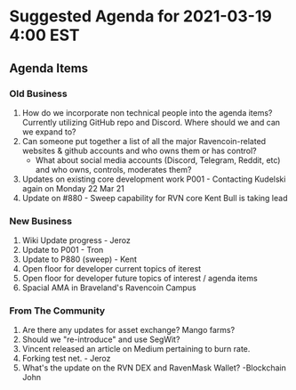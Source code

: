 # Suggested Agenda for 2021-03-19 4:00 EST

## Agenda Items
### Old Business
1. How do we incorporate non technical people into the agenda items? Currently utilizing GitHub repo and Discord. Where should we and can we expand to? 
1. Can someone put together a list of all the major Ravencoin-related websites & github accounts and who owns them or has control?
    - What about social media accounts (Discord, Telegram, Reddit, etc) and who owns, controls, moderates them?
1. Updates on existing core development work
	P001 - Contacting Kudelski again on Monday 22 Mar 21
1. Update on #880 - Sweep capability for RVN core
	Kent Bull is taking lead

### New Business
1. Wiki Update progress - Jeroz
1. Update to P001 - Tron
1. Update to P880 (sweep) - Kent
1. Open floor for developer current topics of iterest 
1. Open floor for developer future topics of interest / agenda items
1. Spacial AMA in Braveland's Ravencoin Campus

### From The Community
1. Are there any updates for asset exchange? Mango farms?
1. Should we "re-introduce" and use SegWit?
1. Vincent released an article on Medium pertaining to burn rate.
1. Forking test net. - Jeroz
1. What's the update on the RVN DEX and RavenMask Wallet?	-Blockchain John		
